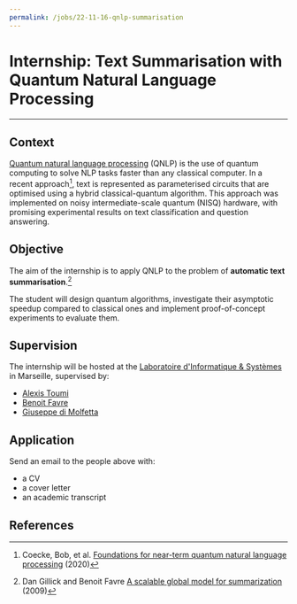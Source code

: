 ```yaml
---
permalink: /jobs/22-11-16-qnlp-summarisation
---
```


# Internship: Text Summarisation with Quantum Natural Language Processing

---

## Context

[Quantum natural language processing](https://en.wikipedia.org/wiki/Quantum_natural_language_processing) (QNLP) is the use of quantum computing to solve NLP tasks faster than any classical computer. In a recent approach[^Coe20], text is represented as parameterised circuits that are optimised using a hybrid classical-quantum algorithm. This approach was implemented on noisy intermediate-scale quantum (NISQ) hardware, with promising experimental results on text classification and question answering.

## Objective

The aim of the internship is to apply QNLP to the problem of **automatic text summarisation**.[^DF09]

The student will design quantum algorithms, investigate their asymptotic speedup compared to classical ones and implement proof-of-concept experiments to evaluate them.

## Supervision

The internship will be hosted at the [Laboratoire d'Informatique & Systèmes](https://www.lis-lab.fr/) in Marseille, supervised by:

* [Alexis Toumi](https://alexis.toumi.xyz)
* [Benoit Favre](https://pageperso.lis-lab.fr/benoit.favre/)
* [Giuseppe di Molfetta](https://www.giuseppe-dimolfetta.com/)

## Application

Send an email to the people above with:

* a CV
* a cover letter
* an academic transcript

## References

[^DF09]: Dan Gillick and Benoit Favre [A scalable global model for summarization](https://aclanthology.org/W09-1802.pdf) (2009)

[^Coe20]: Coecke, Bob, et al. [Foundations for near-term quantum natural language processing](https://arxiv.org/abs/2012.03755) (2020)

